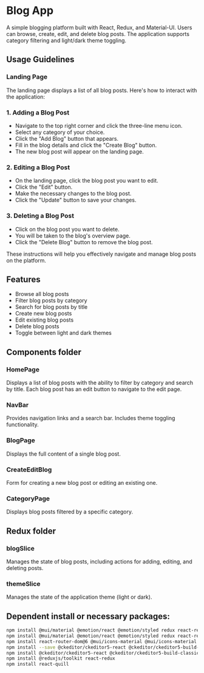 # Blog App

A simple blogging platform built with React, Redux, and Material-UI. Users can browse, create, edit, and delete blog posts. The application supports category filtering and light/dark theme toggling.

## Usage Guidelines
### Landing Page
The landing page displays a list of all blog posts. Here's how to interact with the application:

### 1. Adding a Blog Post

- Navigate to the top right corner and click the three-line menu icon.
- Select any category of your choice.
- Click the "Add Blog" button that appears.
- Fill in the blog details and click the "Create Blog" button.
- The new blog post will appear on the landing page.

### 2. Editing a Blog Post

- On the landing page, click the blog post you want to edit.
- Click the "Edit" button.
- Make the necessary changes to the blog post.
- Click the "Update" button to save your changes.

### 3. Deleting a Blog Post

- Click on the blog post you want to delete.
- You will be taken to the blog's overview page.
- Click the "Delete Blog" button to remove the blog post.

These instructions will help you effectively navigate and manage blog posts on the platform.

## Features

- Browse all blog posts
- Filter blog posts by category
- Search for blog posts by title
- Create new blog posts
- Edit existing blog posts
- Delete blog posts
- Toggle between light and dark themes

## Components folder

### HomePage
Displays a list of blog posts with the ability to filter by category and search by title. Each blog post has an edit button to navigate to the edit page.

### NavBar
Provides navigation links and a search bar. Includes theme toggling functionality.

### BlogPage
Displays the full content of a single blog post.

### CreateEditBlog
Form for creating a new blog post or editing an existing one.

### CategoryPage
Displays blog posts filtered by a specific category.

## Redux folder 
### blogSlice
Manages the state of blog posts, including actions for adding, editing, and deleting posts.

### themeSlice
Manages the state of the application theme (light or dark).

## Dependent install or necessary packages:

```bash
npm install @mui/material @emotion/react @emotion/styled redux react-redux redux-thunk react-router-dom@6 @mui/icons-material
npm install @mui/material @emotion/react @emotion/styled redux react-redux @reduxjs/toolkit @mui/icons-material
npm install react-router-dom@6 @mui/icons-material @mui/icons-material @mui/lab
npm install --save @ckeditor/ckeditor5-react @ckeditor/ckeditor5-build-classic(opt)
npm install @ckeditor/ckeditor5-react @ckeditor/ckeditor5-build-classic
npm install @reduxjs/toolkit react-redux
npm install react-quill




